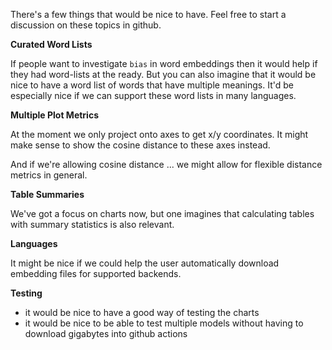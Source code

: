 There's a few things that would be nice to have. Feel free to start
a discussion on these topics in github.

**Curated Word Lists**

If people want to investigate `bias` in word embeddings then
it would help if they had word-lists at the ready. But you
can also imagine that it would be nice to have a word list
of words that have multiple meanings. It'd be especially nice
if we can support these word lists in many languages.

**Multiple Plot Metrics**

At the moment we only project onto axes to get x/y coordinates.
It might make sense to show the cosine distance to these
axes instead.

And if we're allowing cosine distance ... we might allow for
flexible distance metrics in general.

**Table Summaries**

We've got a focus on charts now, but one imagines that calculating
tables with summary statistics is also relevant.

**Languages**

It might be nice if we could help the user automatically
download embedding files for supported backends.

**Testing**

- it would be nice to have a good way of testing the charts
- it would be nice to be able to test multiple models without
having to download gigabytes into github actions

